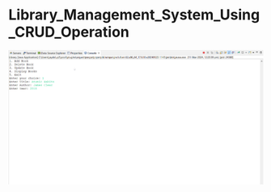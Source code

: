 # Library_Management_System_Using_CRUD_Operation
![Add_Operation](https://github.com/Rohan-doshi01/Library_Management_System_Using_CRUD_Operation/blob/main/ADD_OPERATION.png)
